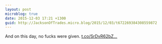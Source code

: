 ```yaml
---
layout: post
microblog: true
date: 2015-12-03 17:21 +1300
guid: http://JacksonOfTrades.micro.blog/2015/12/03/t672269384308559872.html
---
```

And on this day, no fucks were given.  [t.co/SrDvR62bZ...](https://t.co/SrDvR62bZs)
